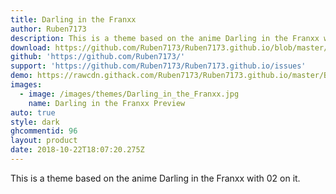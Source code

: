 ```yaml
---
title: Darling in the Franxx
author: Ruben7173
description: This is a theme based on the anime Darling in the Franxx with 02 on it.
download: https://github.com/Ruben7173/Ruben7173.github.io/blob/master/BetterDiscord-Themes/Darling-in-The-Franxx/02-theme.theme.css
github: 'https://github.com/Ruben7173/'
support: 'https://github.com/Ruben7173/Ruben7173.github.io/issues'
demo: https://rawcdn.githack.com/Ruben7173/Ruben7173.github.io/master/BetterDiscord-Themes/Darling-in-The-Franxx/code.css
images:
  - image: /images/themes/Darling_in_the_Franxx.jpg
    name: Darling in the Franxx Preview
auto: true
style: dark
ghcommentid: 96
layout: product
date: 2018-10-22T18:07:20.275Z
---
```

This is a theme based on the anime Darling in the Franxx with 02 on it.